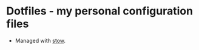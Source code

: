 # Dotfiles - my personal configuration files

- Managed with [stow](https://www.gnu.org/software/stow/).
